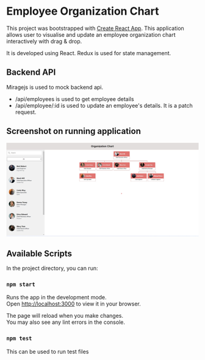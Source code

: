 # Employee Organization Chart

This project was bootstrapped with [Create React App](https://github.com/facebook/create-react-app).
This application allows user to visualise and update an employee organization chart 
interactively with drag & drop. 

It is developed using React. Redux is used for state management.

## Backend API
Miragejs is used to mock backend api.
- /api/employees is used to get employee details
- /api/employee/:id is used to update an employee's details. It is a patch request.

## Screenshot on running application

<img src="public/OrganizationTree.jpg" >


## Available Scripts

In the project directory, you can run:

### `npm start`

Runs the app in the development mode.\
Open [http://localhost:3000](http://localhost:3000) to view it in your browser.

The page will reload when you make changes.\
You may also see any lint errors in the console.

### `npm test`

This can be used to run test files
